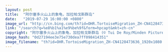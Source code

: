 ```yaml
---
layout: post
title:  "阿尔塞多火山上的象龟，加拉帕戈斯群岛"
date:   "2019-07-29 16:00:00 +0800"
image_url: "http://cn.bing.com/th?id=OHR.TortoiseMigration_ZH-CN4128473636_1920x1080.jpg&rf=LaDigue_1920x1080.jpg&pid=hp"
link: "/search?q=%e8%b1%a1%e9%be%9f&form=hpcapt&mkt=zh-cn"
copyright: "阿尔塞多火山上的象龟，加拉帕戈斯群岛 (© Tui De Roy/Minden Pictures)"
image_hash: "0d27194ee3e75e730dea7ff098414351"
image_filename: "th?id=OHR.TortoiseMigration_ZH-CN4128473636_1920x1080.jpg&rf=LaDigue_1920x1080.jpg&pid=hp"
---
```

